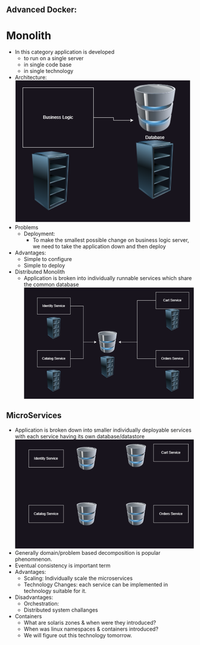 ## Advanced Docker:
# Monolith
* In this category application is developed
     * to run on a single server
     * in single code base
     * in single technology
* Architecture:
![preview](images/image1.png)
* Problems
     * Deployment:
         * To make the smallest possible change on business logic server, we need to take the application down and then deploy
* Advantages:
   * Simple to configure
   * Simple to deploy
* Distributed Monolith
   * Application is broken into       individually runnable services which share the common database   
![preview](images/image2.png)
## MicroServices
   * Application is broken down into smaller individually deployable services with each service having its own database/datastore
![preview](images/image3.png) 
* Generally domain/problem based decomposition is popular phenomnenon.
* Eventual consistency is important term
* Advantages:
    * Scaling: Individually scale the microservices
    * Technology Changes: each service can be implemented in technology suitable for it.
* Disadvantages:
    * Orchestration:
    * Distributed system challanges
* Containers
   * What are solaris zones & when were they introduced?
   * When was linux namespaces & containers introduced?
   * We will figure out this technology tomorrow.
